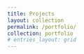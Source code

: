 ```yaml
---
title: Projects
layout: collection
permalink: /portfolio/
collection: portfolio
# entries_layout: grid
---
```

